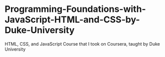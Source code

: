 # Programming-Foundations-with-JavaScript-HTML-and-CSS-by-Duke-University
HTML, CSS, and JavaScript Course that I took on Coursera, taught by Duke University
